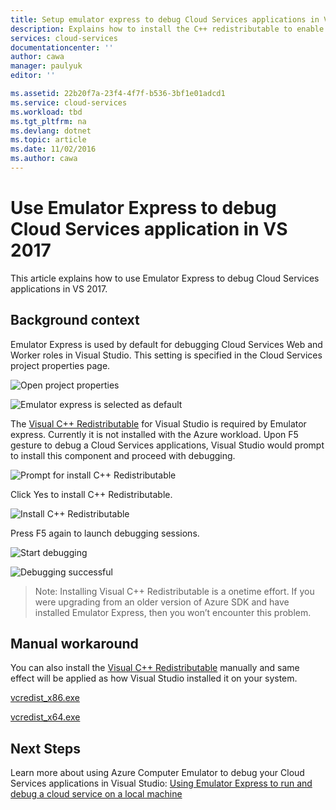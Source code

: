```yaml
---
title: Setup emulator express to debug Cloud Services applications in Visual Studio | Microsoft Docs
description: Explains how to install the C++ redistributable to enable Emulator Express in Visual Studio
services: cloud-services
documentationcenter: ''
author: cawa
manager: paulyuk
editor: ''

ms.assetid: 22b20f7a-23f4-4f7f-b536-3bf1e01adcd1
ms.service: cloud-services
ms.workload: tbd
ms.tgt_pltfrm: na
ms.devlang: dotnet
ms.topic: article
ms.date: 11/02/2016
ms.author: cawa
---
```

# Use Emulator Express to debug Cloud Services application in VS 2017
This article explains how to use Emulator Express to debug Cloud Services applications in VS 2017.

## Background context
Emulator Express is used by default for debugging Cloud Services Web and Worker roles in Visual Studio. This setting is specified in the Cloud Services project properties page.

![Open project properties][0]

![Emulator express is selected as default][1]

The [Visual C++ Redistributable][Visual C++ Redistributable] for Visual Studio is required by Emulator express. Currently it is not installed with the Azure workload. Upon F5 gesture to debug a Cloud Services applications, Visual Studio would prompt to install this component and proceed with debugging.

![Prompt for install C++ Redistributable][2]

Click Yes to install C++ Redistributable.

![Install C++ Redistributable][3]

Press F5 again to launch debugging sessions.

![Start debugging][4]

![Debugging successful][5]

> Note: Installing Visual C++ Redistributable is a onetime effort. If you were upgrading from an older version of Azure SDK and have installed Emulator Express, then you won’t encounter this problem.
> 
> 

## Manual workaround
You can also install the [Visual C++ Redistributable][Visual C++ Redistributable] manually and same effect will be applied as how Visual Studio installed it on your system.

[vcredist_x86.exe][vcredist_x86.exe]

[vcredist_x64.exe][vcredist_x64.exe]

## Next Steps
Learn more about using Azure Computer Emulator to debug your Cloud Services applications in Visual Studio:
[Using Emulator Express to run and debug a cloud service on a local machine][Using Emulator Express to run and debug a cloud service on a local machine]

[Visual C++ Redistributable]:https://www.microsoft.com/en-us/download/details.aspx?id=30679
[vcredist_x86.exe]:https://download.microsoft.com/download/1/6/B/16B06F60-3B20-4FF2-B699-5E9B7962F9AE/VSU_4/vcredist_x86.exe
[vcredist_x64.exe]:https://download.microsoft.com/download/1/6/B/16B06F60-3B20-4FF2-B699-5E9B7962F9AE/VSU_4/vcredist_x64.exe
[Using Emulator Express to run and debug a cloud service on a local machine]:https://azure.microsoft.com/en-us/documentation/articles/vs-azure-tools-emulator-express-debug-run/

[0]: ./media/cloud-services-emulator-express-fix/vs-05.png
[1]: ./media/cloud-services-emulator-express-fix/vs-06.png
[2]: ./media/cloud-services-emulator-express-fix/vs-01.png
[3]: ./media/cloud-services-emulator-express-fix/vs-02.png
[4]: ./media/cloud-services-emulator-express-fix/vs-03.png
[5]: ./media/cloud-services-emulator-express-fix/vs-04.png